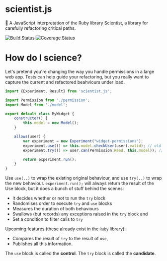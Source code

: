 # scientist.js
:microscope: A JavaScript interpretation of the Ruby library Scientist, a library for carefully refactoring critical paths.

[![Build Status](https://travis-ci.org/ziyasal/scientist.js.svg?branch=master)](https://travis-ci.org/ziyasal/scientist.js) [![Coverage Status](https://coveralls.io/repos/github/ziyasal/scientist.js/badge.svg?branch=master)](https://coveralls.io/github/ziyasal/scientist.js?branch=master)

How do I science?
========================

Let's pretend you're changing the way you handle permissions in a large web app. Tests can help guide your refactoring, but you really want to capture the current and refactored beahviours under load.

```js
import {Experiment, Result} from 'scientist.js';

import Permission from './permission';
import Model from './model';

export default class MyWidget {
    constructor() {
        this.model = new Model();
    }

    allows(user) {
        var experiment = new Experiment("widget-permissions");
        experiment.use(() => this.model.checkUser(user).valid); // old way
        experiment.try(() => user.can(Permission.Read, this.model)); // new way

        return experiment.run();
    }
}
```
Use `use(..)` to wrap the existing original behaviour, and use `try(..)` to wrap the new behaviour. `experiment.run();` will always return the result of the Use block, but it does a bunch of stuff behind the scenes:

- It decides whether or not to run the `try` block
- Randomises order to execute `try` and `use` blocks
- Measures the duration of both behaviours
- Swallows (but records) any exceptions raised in the `try` block and
- Set a condition to filter calls to `try`

Upcoming features (these already exist in the `Ruby` library):
- Compares the result of `try` to the result of `use`,
- Publishes all this information.

The `use` block is called the **control**. The `try` block is called the **candidate**.